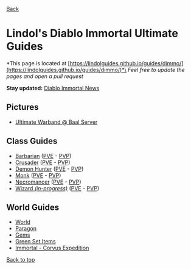 [Back](../)

# Lindol's Diablo Immortal Ultimate Guides

*This page is located at [https://lindolguides.github.io/guides/dimmo/](https://lindolguides.github.io/guides/dimmo/)*\
*Feel free to update the pages and open a pull request*

**Stay updated:** [Diablo Immortal News](https://news.blizzard.com/en-us/diablo-immortal/)


## Pictures
- [Ultimate Warband @ Baal Server](./pix/)

## Class Guides
- [Barbarian](./barbarian/)  ([PVE](./barbarian/#pve) - [PVP](./barbarian/#pvp))
- [Crusader](./crusader/) ([PVE](./crusader/#pve) - [PVP](./crusader/#pvp))
- [Demon Hunter](./dh/) ([PVE](./dh/#pve) - [PVP](./dh/#pvp))
- [Monk](./monk/) ([PVE](./monk/#pve) - [PVP](./monk/#pvp))
- [Necromancer](./necro/) ([PVE](./necro/#pve) - [PVP](./necro/#pvp))
- [Wizard *(in-progress)*](./wizard/) ([PVE](./wizard/#pve) - [PVP](./wizard/#pvp))

## World Guides
- [World](./world/)
- [Paragon](./paragon/)
- [Gems](./gems/)
- [Green Set Items](./greens/)
- [Immortal - Corvus Expedition](./corvus/)


[Back to top](./#)
